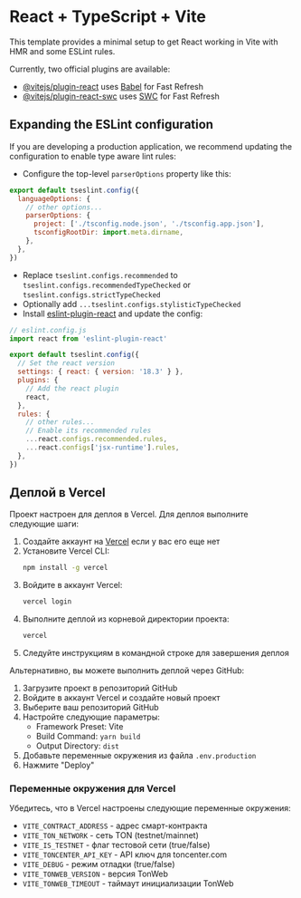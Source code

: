 # React + TypeScript + Vite

This template provides a minimal setup to get React working in Vite with HMR and some ESLint rules.

Currently, two official plugins are available:

- [@vitejs/plugin-react](https://github.com/vitejs/vite-plugin-react/blob/main/packages/plugin-react/README.md) uses [Babel](https://babeljs.io/) for Fast Refresh
- [@vitejs/plugin-react-swc](https://github.com/vitejs/vite-plugin-react-swc) uses [SWC](https://swc.rs/) for Fast Refresh

## Expanding the ESLint configuration

If you are developing a production application, we recommend updating the configuration to enable type aware lint rules:

- Configure the top-level `parserOptions` property like this:

```js
export default tseslint.config({
  languageOptions: {
    // other options...
    parserOptions: {
      project: ['./tsconfig.node.json', './tsconfig.app.json'],
      tsconfigRootDir: import.meta.dirname,
    },
  },
})
```

- Replace `tseslint.configs.recommended` to `tseslint.configs.recommendedTypeChecked` or `tseslint.configs.strictTypeChecked`
- Optionally add `...tseslint.configs.stylisticTypeChecked`
- Install [eslint-plugin-react](https://github.com/jsx-eslint/eslint-plugin-react) and update the config:

```js
// eslint.config.js
import react from 'eslint-plugin-react'

export default tseslint.config({
  // Set the react version
  settings: { react: { version: '18.3' } },
  plugins: {
    // Add the react plugin
    react,
  },
  rules: {
    // other rules...
    // Enable its recommended rules
    ...react.configs.recommended.rules,
    ...react.configs['jsx-runtime'].rules,
  },
})
```

## Деплой в Vercel

Проект настроен для деплоя в Vercel. Для деплоя выполните следующие шаги:

1. Создайте аккаунт на [Vercel](https://vercel.com) если у вас его еще нет
2. Установите Vercel CLI:
   ```bash
   npm install -g vercel
   ```
3. Войдите в аккаунт Vercel:
   ```bash
   vercel login
   ```
4. Выполните деплой из корневой директории проекта:
   ```bash
   vercel
   ```
5. Следуйте инструкциям в командной строке для завершения деплоя

Альтернативно, вы можете выполнить деплой через GitHub:

1. Загрузите проект в репозиторий GitHub
2. Войдите в аккаунт Vercel и создайте новый проект
3. Выберите ваш репозиторий GitHub
4. Настройте следующие параметры:
   - Framework Preset: Vite
   - Build Command: `yarn build`
   - Output Directory: `dist`
5. Добавьте переменные окружения из файла `.env.production`
6. Нажмите "Deploy"

### Переменные окружения для Vercel

Убедитесь, что в Vercel настроены следующие переменные окружения:

- `VITE_CONTRACT_ADDRESS` - адрес смарт-контракта
- `VITE_TON_NETWORK` - сеть TON (testnet/mainnet)
- `VITE_IS_TESTNET` - флаг тестовой сети (true/false)
- `VITE_TONCENTER_API_KEY` - API ключ для toncenter.com
- `VITE_DEBUG` - режим отладки (true/false)
- `VITE_TONWEB_VERSION` - версия TonWeb
- `VITE_TONWEB_TIMEOUT` - таймаут инициализации TonWeb
